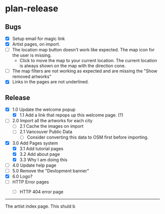 # plan-release

## Bugs

- [x] Setup email for magic link
- [x] Artist pages, on import.
- [ ] The location map button doesn't work like expected. The map icon for the user is missing.
  - Click to move the map to your current location. The current location is always shown on the map with the direction cone.
- [ ] The map filters are not working as expected and are missing the "Show removed artworks"
- [x] Links in the pages are not underlined.

## Release

- [x] 1.0 Update the welcome popup
  - [x] 1.1 Add a link that repops up this welcome page. (?)
- [ ] 2.0 Import all the artworks for each city
  - [ ] 2.1 Cache the images on import
  - [ ] 2.1 Vancouver Public Data
    - [ ] Consider converting this data to OSM first before importing.
- [x] 3.0 Add Pages system
  - [X] 3.1 Add tutorial pages
  - [x] 3.2 Add about page
  - [x] 3.3 Why I am doing this
- [ ] 4.0 Update help page
- [ ] 5.0 Remove the "Devlopment banner"
- [X] 6.0 Logo?
- [ ] HTTP Error pages
  - [ ] HTTP 404 error page




----

The artist index page. 
This shuld b